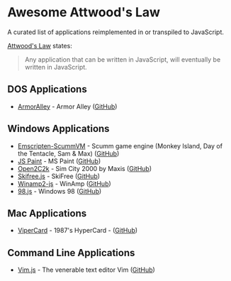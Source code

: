# Awesome Attwood's Law

A curated list of applications reimplemented in or transpiled to JavaScript.

[Attwood's
Law](https://blog.codinghorror.com/the-principle-of-least-power/) states:

> Any application that can be written in JavaScript, will eventually be written in JavaScript.

## DOS Applications

* [ArmorAlley](http://www.schillmania.com/armor-alley/) - Armor Alley ([GitHub](https://github.com/scottschiller/ArmorAlley/))

## Windows Applications

* [Emscripten-ScummVM](http://clb.demon.fi/html5scummvm/) - Scumm game engine (Monkey Island, Day of the Tentacle, Sam & Max) ([GitHub](https://github.com/juj/emscripten-scummvm))
* [JS Paint](http://jspaint.ml/) - MS Paint ([GitHub](https://github.com/1j01/jspaint))
* [Open2C2k](https://github.com/rage8885/OpenSC2K) - Sim City 2000 by Maxis ([GitHub](https://github.com/rage8885/OpenSC2K))
* [Skifree.js](https://basicallydan.github.io/skifree.js/) - SkiFree ([GitHub](https://github.com/basicallydan/skifree.js))
* [Winamp2-js](https://webamp.org/) - WinAmp ([GitHub](https://github.com/captbaritone/winamp2-js))
* [98.js](https://98.js.org/) - Windows 98 ([GitHub](https://github.com/1j01/98))

## Mac Applications

* [ViperCard](https://www.vipercard.net/) - 1987's HyperCard - ([GitHub](https://github.com/downpoured/vipercard))

## Command Line Applications

* [Vim.js](http://coolwanglu.github.io/vim.js/emterpreter/vim.html) - The venerable text editor Vim ([GitHub](https://github.com/coolwanglu/vim.js))